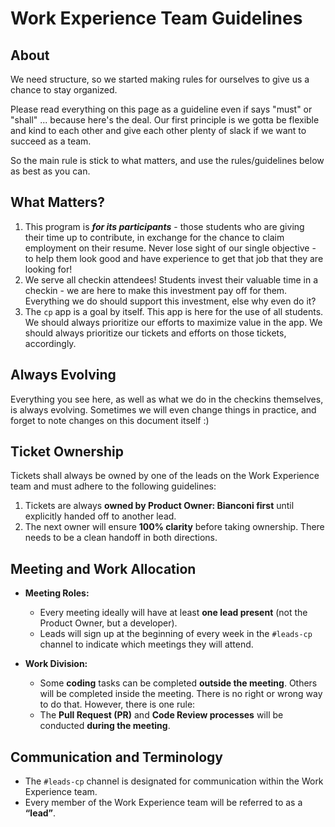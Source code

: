 # Work Experience Team Guidelines 

## About
We need structure, so we started making rules for ourselves to give us a chance to stay organized.

Please read everything on this page as a guideline even if says "must" or "shall" ... because here's the deal. Our first principle is we gotta
be flexible and kind to each other and give each other plenty of slack if we want to succeed as a team.

So the main rule is stick to what matters, and use the rules/guidelines below as best as you can.

## What Matters?

1. This program is **_for its participants_** - those students who are giving their time up to contribute, in exchange for the chance to claim employment on their resume. Never lose sight of our single objective - to help them look good and have experience to get that job that they are looking for!
2. We serve all checkin attendees! Students invest their valuable time in a checkin - we are here to make this investment pay off for them. Everything we do should support this investment, else why even do it?
3. The `cp` app is a goal by itself. This app is here for the use of all students. We should always prioritize our efforts to maximize value in the app. We should always prioritize our tickets and efforts on those tickets, accordingly.

## Always Evolving

Everything you see here, as well as what we do in the checkins themselves, is always evolving. Sometimes we will even change things in practice, and forget to note changes on this document itself :)

## Ticket Ownership
Tickets shall always be owned by one of the leads on the Work Experience team and must adhere to the following guidelines:
1. Tickets are always **owned by Product Owner: Bianconi first** until explicitly handed off to another lead.
2. The next owner will ensure **100% clarity** before taking ownership. There needs to be a clean handoff in both directions. 

## Meeting and Work Allocation
- **Meeting Roles:**
  - Every meeting ideally will have at least **one lead present** (not the Product Owner, but a developer).
  - Leads will sign up at the beginning of every week in the `#leads-cp` channel to indicate which meetings they will attend.

- **Work Division:**
  - Some **coding** tasks can be completed **outside the meeting**. Others will be completed inside the meeting. There is no right or wrong way to do that. However, there is one rule:
  - The **Pull Request (PR)** and **Code Review processes** will be conducted **during the meeting**.

## Communication and Terminology
- The `#leads-cp` channel is designated for communication within the Work Experience team.
- Every member of the Work Experience team will be referred to as a **“lead”**.
